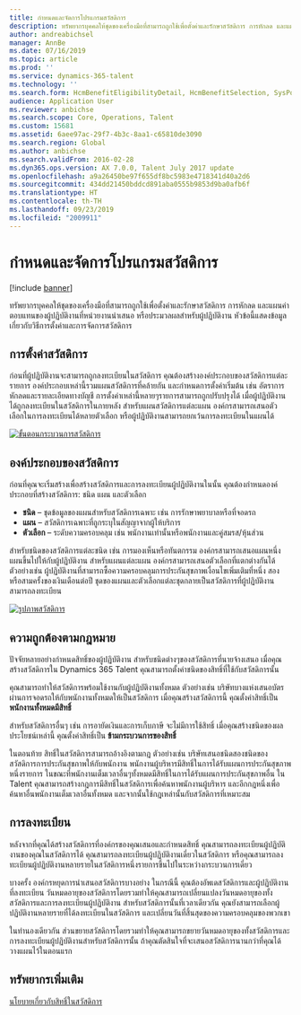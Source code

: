 ```yaml
---
title: กำหนดและจัดการโปรแกรมสวัสดิการ
description: ทรัพยากรบุคคลให้ชุดของเครื่องมือที่สามารถถูกใช้เพื่อตั้งค่าและรักษาสวัสดิการ การหักลด และแผนค่าตอบแทนของผู้ปฏิบัติงานที่หน่วยงานนำเสนอ หรือประมวลผลสำหรับผู้ปฏิบัติงาน บทความนี้แสดงข้อมูลเกี่ยวกับวิธีการตั้งค่าการจัดการสวัสดิการ
author: andreabichsel
manager: AnnBe
ms.date: 07/16/2019
ms.topic: article
ms.prod: ''
ms.service: dynamics-365-talent
ms.technology: ''
ms.search.form: HcmBenefitEligibilityDetail, HcmBenefitSelection, SysPolicyListPage, SysPolicySourceDocumentRuleType
audience: Application User
ms.reviewer: anbichse
ms.search.scope: Core, Operations, Talent
ms.custom: 15681
ms.assetid: 6aee97ac-29f7-4b3c-8aa1-c65810de3090
ms.search.region: Global
ms.author: anbichse
ms.search.validFrom: 2016-02-28
ms.dyn365.ops.version: AX 7.0.0, Talent July 2017 update
ms.openlocfilehash: a9a26450be97f655df8bc5983e4718341d40a2d6
ms.sourcegitcommit: 434dd21450bddcd891aba0555b9853d9ba0afb6f
ms.translationtype: HT
ms.contentlocale: th-TH
ms.lasthandoff: 09/23/2019
ms.locfileid: "2009911"
---
```

# <a name="define-and-manage-a-benefits-program"></a>กำหนดและจัดการโปรแกรมสวัสดิการ

[!include [banner](includes/banner.md)]

ทรัพยากรบุคคลให้ชุดของเครื่องมือที่สามารถถูกใช้เพื่อตั้งค่าและรักษาสวัสดิการ การหักลด และแผนค่าตอบแทนของผู้ปฏิบัติงานที่หน่วยงานนำเสนอ หรือประมวลผลสำหรับผู้ปฏิบัติงาน หัวข้อนี้แสดงข้อมูลเกี่ยวกับวิธีการตั้งค่าและการจัดการสวัสดิการ

<a name="benefit-setup"></a>การตั้งค่าสวัสดิการ
-------------

ก่อนที่ผู้ปฏิบัติงานจะสามารถถูกลงทะเบียนในสวัสดิการ คุณต้องสร้างองค์ประกอบของสวัสดิการแต่ละรายการ องค์ประกอบเหล่านี้รวมแผนสวัสดิการที่คล้ายกัน และกำหนดการตั้งค่าเริ่มต้น เช่น อัตราการหักลดและรายละเอียดทางบัญชี การตั้งค่าเหล่านี้หลายๆรายการสามารถถูกปรับปรุงได้ เมื่อผู้ปฏิบัติงานได้ถูกลงทะเบียนในสวัสดิการในภายหลัง สำหรับแผนสวัสดิการแต่ละแผน องค์กรสามารถเสนอตัวเลือกในการลงทะเบียนได้หลายตัวเลือก หรือผู้ปฏิบัติงานสามารถยกเว้นการลงทะเบียนในแผนได้ 

[![ขั้นตอนกระบวนการสวัสดิการ](./media/benefit-process-flow1.png)](./media/benefit-process-flow1.png)

## <a name="benefit-elements"></a>องค์ประกอบของสวัสดิการ

ก่อนที่คุณจะเริ่มสร้างเพื่อสร้างสวัสดิการและการลงทะเบียนผู้ปฏิบัติงานในนั้น คุณต้องกำหนดองค์ประกอบที่สร้างสวัสดิการ: ชนิด แผน และตัวเลือก

-   **ชนิด** – ชุดข้อมูลของแผนสำหรับสวัสดิการเฉพาะ เช่น การรักษาพยาบาลหรือที่จอดรถ
-   **แผน** – สวัสดิการเฉพาะที่ถูกระบุในสัญญาจากผู้ให้บริการ
-   **ตัวเลือก** – ระดับความครอบคลุม เช่น พนักงานเท่านั้นหรือพนักงานและคู่สมรส/หุ้นส่วน

สำหรับชนิดของสวัสดิการแต่ละชนิด เช่น การมองเห็นหรือทันตกรรม องค์กรสามารถเสนอแผนหนึ่งแผนขึ้นไปให้กับผู้ปฏิบัติงาน สำหรับแผนแต่ละแผน องค์กรสามารถเสนอตัวเลือกที่แตกต่างกันได้ ตัวอย่างเช่น ผู้ปฏิบัติงานที่สามารถซื้อความครอบคลุมการประกันสุขภาพเงื่อนไขเพิ่มเติมที่หนึ่ง สอง หรือสามครั้งของเงินเดือนต่อปี ชุดของแผนและตัวเลือกแต่ละชุดกลายเป็นสวัสดิการที่ผู้ปฏิบัติงานสามารถลงทะเบียน 

[![รูปภาพสวัสดิการ](./media/benefit-pic.png)](./media/benefit-pic.png)

## <a name="eligibility"></a>ความถูกต้องตามกฎหมาย
ปัจจัยหลายอย่างกำหนดสิทธิ์ของผู้ปฏิบัติงาน สำหรับชนิดต่างๆของสวัสดิการที่นายจ้างเสนอ เมื่อคุณสร้างสวัสดิการใน Dynamics 365 Talent คุณสามารถตั้งค่าชนิดของสิทธิ์ที่ใช้กับสวัสดิการนั้น 

คุณสามารถทำให้สวัสดิการพร้อมใช้งานกับผู้ปฏิบัติงานทั้งหมด ตัวอย่างเช่น บริษัทบางแห่งเสนอบัตรผ่านการจอดรถให้กับพนักงานทั้งหมดให้เป็นสวัสดิการ เมื่อคุณสร้างสวัสดิการนี้ คุณตั้งค่าสิทธิ์เป็น **พนักงานทั้งหมดมีสิทธิ์** 

สำหรับสวัสดิการอื่นๆ เช่น การอายัดเงินและการเก็บภาษี จะไม่มีการใช้สิทธิ์ เมื่อคุณสร้างชนิดของผลประโยชน์เหล่านี้ คุณตั้งค่าสิทธิ์เป็น **ข้ามกระบวนการของสิทธิ์** 

ในตอนท้าย สิทธิ์ในสวัสดิการสามารถอ้างอิงตามกฎ ตัวอย่างเช่น บริษัทเสนอชนิดสองชนิดของสวัสดิการการประกันสุขภาพให้กับพนักงาน พนักงานผู้บริหารมีสิทธิ์ในการได้รับแผนการประกันสุขภาพหนึ่งรายการ ในขณะที่พนักงานเต็มเวลาอื่นๆทั้งหมดมีสิทธิ์ในการได้รับแผนการประกันสุขภาพอื่น ใน Talent คุณสามารถสร้างกฎการมีสิทธิ์ในสวัสดิการเพื่อค้นหาพนักงานผู้บริหาร และอีกกฎหนึ่งเพื่อค้นหาอื่นพนักงานเต็มเวลาอื่นทั้งหมด และจากนั้นใช้กฎเหล่านั้นกับสวัสดิการที่เหมาะสม

## <a name="enrollment"></a>การลงทะเบียน
หลังจากที่คุณได้สร้างสวัสดิการที่องค์กรของคุณเสนอและกำหนดสิทธิ์ คุณสามารถลงทะเบียนผู้ปฏิบัติงานของคุณในสวัสดิการได้ คุณสามารถลงทะเบียนผู้ปฏิบัติงานเดี่ยวในสวัสดิการ หรือคุณสามารถลงทะเบียนผู้ปฏิบัติงานหลายรายในสวัสดิการหนึ่งรายการขึ้นไปในระหว่างกระบวนการเดี่ยว 

บางครั้ง องค์กรหยุดการนำเสนอสวัสดิการบางอย่าง ในกรณีนี้ คุณต้องอัพเดสวัสดิการและผู้ปฏิบัติงานที่ลงทะเบียน วันหมดอายุของสวัสดิการโดยรวมทำให้คุณสามารถเปลี่ยนแปลงวันหมดอายุของทั้งสวัสดิการและการลงทะเบียนผู้ปฏิบัติงาน สำหรับสวัสดิการนั้นที่เวลาเดียวกัน คุณยังสามารถเลือกผู้ปฏิบัติงานหลายรายที่ได้ลงทะเบียนในสวัสดิการ และเปลี่ยนวันที่สิ้นสุดของความครอบคลุมของพวกเขา 

ในทำนองเดียวกัน ส่วนขยายสวัสดิการโดยรวมทำให้คุณสามารถขยายวันหมดอายุของทั้งสวัสดิการและการลงทะเบียนผู้ปฏิบัติงานสำหรับสวัสดิการนั้น ถ้าคุณตัดสินใจที่จะเสนอสวัสดิการนานกว่าที่คุณได้วางแผนไว้ในตอนแรก

<a name="additional-resources"></a>ทรัพยากรเพิ่มเติม
--------

[นโยบายเกี่ยวกับสิทธิ์ในสวัสดิการ](benefit-eligibility-policies.md)



